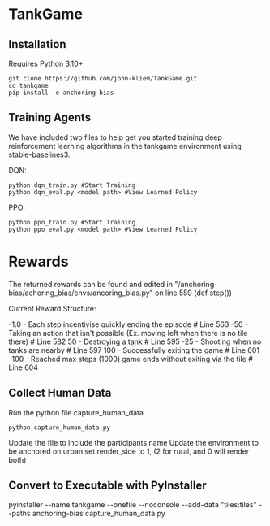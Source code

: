 # TankGame



## Installation

Requires Python 3.10+

```
git clone https://github.com/john-kliem/TankGame.git
cd tankgame
pip install -e anchoring-bias
```
## Training Agents
We have included two files to help get you started training deep reinforcement learning algorithms in the tankgame environment using stable-baselines3.

DQN: 
```
python dqn_train.py #Start Training
python dqn_eval.py <model path> #View Learned Policy
```
PPO: 
```
python ppo_train.py #Start Training
python ppo_eval.py <model path> #View Learned Policy
```


# Rewards

The returned rewards can be found and edited in "/anchoring-bias/achoring_bias/envs/ancoring_bias.py" on line 559 (def step())

Current Reward Structure:

-1.0 - Each step incentivise quickly ending the episode # Line 563
-50 - Taking an action that isn't possible (Ex. moving left when there is no tile there) # Line 582
50 - Destroying a tank # Line 595
-25 - Shooting when no tanks are nearby # Line 597
100 - Successfully exiting the game # Line 601
-100 - Reached max steps (1000) game ends without exiting via the tile # Line 604



## Collect Human Data

Run the python file capture_human_data
```
python capture_human_data.py
```
Update the file to include the participants name
Update the environment to be anchored on urban set render_side to 1, (2 for rural, and 0 will render both)

## Convert to Executable with PyInstaller
pyinstaller --name tankgame --onefile --noconsole --add-data "tiles:tiles" --paths anchoring-bias capture_human_data.py
